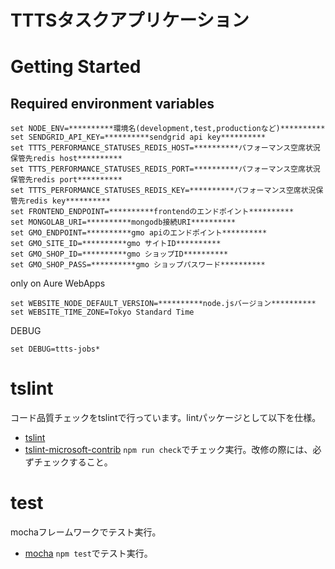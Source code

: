 # TTTSタスクアプリケーション

# Getting Started

## Required environment variables
```shell
set NODE_ENV=**********環境名(development,test,productionなど)**********
set SENDGRID_API_KEY=**********sendgrid api key**********
set TTTS_PERFORMANCE_STATUSES_REDIS_HOST=**********パフォーマンス空席状況保管先redis host**********
set TTTS_PERFORMANCE_STATUSES_REDIS_PORT=**********パフォーマンス空席状況保管先redis port**********
set TTTS_PERFORMANCE_STATUSES_REDIS_KEY=**********パフォーマンス空席状況保管先redis key**********
set FRONTEND_ENDPOINT=**********frontendのエンドポイント**********
set MONGOLAB_URI=**********mongodb接続URI**********
set GMO_ENDPOINT=**********gmo apiのエンドポイント**********
set GMO_SITE_ID=**********gmo サイトID**********
set GMO_SHOP_ID=**********gmo ショップID**********
set GMO_SHOP_PASS=**********gmo ショップパスワード**********
```
only on Aure WebApps

```shell
set WEBSITE_NODE_DEFAULT_VERSION=**********node.jsバージョン**********
set WEBSITE_TIME_ZONE=Tokyo Standard Time
```
DEBUG

```shell
set DEBUG=ttts-jobs*
```


# tslint

コード品質チェックをtslintで行っています。lintパッケージとして以下を仕様。
* [tslint](https://github.com/palantir/tslint)
* [tslint-microsoft-contrib](https://github.com/Microsoft/tslint-microsoft-contrib)
`npm run check`でチェック実行。改修の際には、必ずチェックすること。

# test
mochaフレームワークでテスト実行。
* [mocha](https://www.npmjs.com/package/mocha)
`npm test`でテスト実行。
